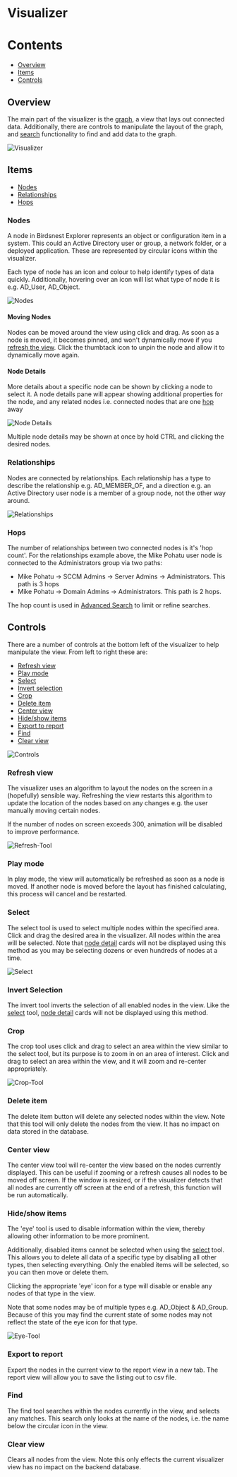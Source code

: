 # Visualizer


# Contents
* [Overview](#Overview)
* [Items](#Items)
* [Controls](#Controls)

## Overview

The main part of the visualizer is the <a href="https://en.wikipedia.org/wiki/Graph_(discrete_mathematics)" target="_blank">graph</a>, a view that lays out connected data. Additionally, there are controls to manipulate the layout of the graph, and [search](/documentation/console/visualizer/simple-search/README.md) functionality to find and add data to the graph. 

![Visualizer](/documentation/image/console/visualizer-layout.png)

## Items

* [Nodes](#Nodes)
* [Relationships](#Relationships)
* [Hops](#Hops)


### Nodes
A node in Birdsnest Explorer represents an object or configuration item in a system. This could an Active Directory user or group, a network folder, or a deployed application. These are represented by circular icons within the visualizer. 

Each type of node has an icon and colour to help identify types of data quickly. Additionally, hovering over an icon will list what type of node it is e.g. AD_User, AD_Object. 

![Nodes](/documentation/image/console/nodes.png "Nodes")

#### Moving Nodes
Nodes can be moved around the view using click and drag. As soon as a node is moved, it becomes pinned, and won't dynamically move if you [refresh the view](#Refresh-view). Click the thumbtack icon to unpin the node and allow it to dynamically move again. 

#### Node Details
More details about a specific node can be shown by clicking a node to select it. A node details pane will appear showing additional properties for the node, and any related nodes i.e. connected nodes that are one [hop](#Hops) away

![Node Details](/documentation/image/console/node-details.png)

Multiple node details may be shown at once by hold CTRL and clicking the desired nodes.

### Relationships
Nodes are connected by relationships. Each relationship has a type to describe the relationship e.g. AD_MEMBER_OF, and a direction e.g. an Active Directory user node is a member of a group node, not the other way around. 

![Relationships](/documentation/image/console/relationships.png)


### Hops
The number of relationships between two connected nodes is it's 'hop count'. For the relationships example above, the Mike Pohatu user node is connected to the Administrators group via two paths:

* Mike Pohatu -> SCCM Admins -> Server Admins -> Administrators. This path is 3 hops
* Mike Pohatu -> Domain Admins -> Administrators. This path is 2 hops. 

The hop count is used in [Advanced Search](/documentation/console/visualizer/advanced-search/README.md) to limit or refine searches. 


## Controls
There are a number of controls at the bottom left of the visualizer to help manipulate the view. From left to right these are:

* [Refresh view](#Refresh-view)
* [Play mode](#Play-mode)
* [Select](#Select)
* [Invert selection](#Invert-Selection)
* [Crop](#Crop)
* [Delete item](#Delete-item)
* [Center view](#Center-view)
* [Hide/show items](#Hide/show-items)
* [Export to report](#Export-to-report)
* [Find](#Find)
* [Clear view](#Clear-view)

![Controls](/documentation/image/console/controls.png)
 
### Refresh view
The visualizer uses an algorithm to layout the nodes on the screen in a (hopefully) sensible way. Refreshing the view restarts this algorithm to update the location of the nodes based on any changes e.g. the user manually moving certain nodes.

If the number of nodes on screen exceeds 300, animation will be disabled to improve performance. 

![Refresh-Tool](/documentation/image/console/refresh.gif)

### Play mode
In play mode, the view will automatically be refreshed as soon as a node is moved. If another node is moved before the layout has finished calculating, this process will cancel and be restarted.

### Select
The select tool is used to select multiple nodes within the specified area. Click and drag the desired area in the visualizer. All nodes within the area will be selected. Note that [node detail](#Node-Details) cards will not be displayed using this method as you may be selecting dozens or even hundreds of nodes at a time.

![Select](/documentation/image/console/select.png)

### Invert Selection
The invert tool inverts the selection of all enabled nodes in the view. Like the [select](#Select) tool, [node detail](#Node-Details) cards will not be displayed using this method.

### Crop
The crop tool uses click and drag to select an area within the view similar to the select tool, but its purpose is to zoom in on an area of interest. Click and drag to select an area within the view, and it will zoom and re-center appropriately.

![Crop-Tool](/documentation/image/console/crop.gif)

### Delete item
The delete item button will delete any selected nodes within the view. Note that this tool will only delete the nodes from the view. It has no impact on data stored in the database. 

### Center view
The center view tool will re-center the view based on the nodes currently displayed. This can be useful if zooming or a refresh causes all nodes to be moved off screen. If the window is resized, or if the visualizer detects that all nodes are currently off screen at the end of a refresh, this function will be run automatically.

### Hide/show items
The 'eye' tool is used to disable information within the view, thereby allowing other information to be more prominent. 

Additionally, disabled items cannot be selected when using the [select](#Select) tool. This allows you to delete all data of a specific type by disabling all other types, then selecting everything. Only the enabled items will be selected, so you can then move or delete them.

Clicking the appropriate 'eye' icon for a type will disable or enable any nodes of that type in the view. 

Note that some nodes may be of multiple types e.g. AD_Object & AD_Group. Because of this you may find the current state of some nodes may not reflect the state of the eye icon for that type.  

![Eye-Tool](/documentation/image/console/eye-tool.gif)

### Export to report
Export the nodes in the current view to the report view in a new tab. The report view will allow you to save the listing out to csv file.

### Find
The find tool searches within the nodes currently in the view, and selects any matches. This search only looks at the name of the nodes, i.e. the name below the circular icon in the view. 

### Clear view
Clears all nodes from the view. Note this only effects the current visualizer view has no impact on the backend database. 